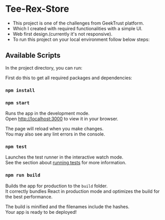 # Tee-Rex-Store

- This project is one of the challenges from GeekTrust platform.
- Which I created with required functionalities with a simple UI.
- Web first design.(currently it's not responsive).
- To run this project on your local environment follow below steps:

## Available Scripts

In the project directory, you can run:

First do this to get all required packages and dependencies:

### `npm install`

### `npm start`

Runs the app in the development mode.\
Open [http://localhost:3000](http://localhost:3000) to view it in your browser.

The page will reload when you make changes.\
You may also see any lint errors in the console.

### `npm test`

Launches the test runner in the interactive watch mode.\
See the section about [running tests](https://facebook.github.io/create-react-app/docs/running-tests) for more information.

### `npm run build`

Builds the app for production to the `build` folder.\
It correctly bundles React in production mode and optimizes the build for the best performance.

The build is minified and the filenames include the hashes.\
Your app is ready to be deployed!
